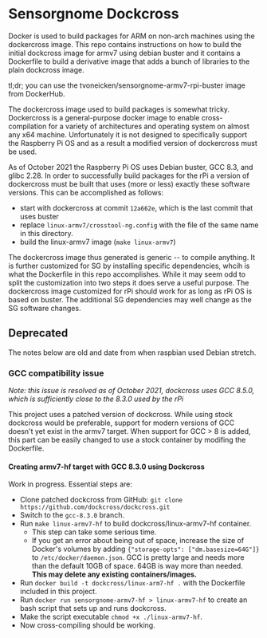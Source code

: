 # Sensorgnome Dockcross

Docker is used to build packages for ARM on non-arch machines using the dockercross image.
This repo contains instructions on how to build the initial dockcross image for armv7 using
debian buster and it contains a Dockerfile to build a derivative image that adds a bunch of
libraries to the plain dockcross image.

tl;dr; you can use the tvoneicken/sensorgnome-armv7-rpi-buster image from DockerHub.

The dockercross image used to build packages is somewhat tricky.
Dockercross is a general-purpose docker image to enable cross-compilation for a variety of architectures
and operating system on almost any x64 machine. Unfortunately it is not designed to specifically
support the Raspberry Pi OS and as a result a modified version of dockercross must be used.

As of October 2021 the Raspberry Pi OS uses Debian buster, GCC 8.3, and glibc 2.28.
In order to successfully build packages for the rPi a version of dockercross must be built that
uses (more or less) exactly these software versions. This can be accomplished as follows:
- start with dockercross at commit `12a662e`, which is the last commit that uses buster
- replace `linux-armv7/crosstool-ng.config` with the file of the same name in this directory.
- build the linux-armv7 image (`make linux-armv7`)

The dockercross image thus generated is generic -- to compile anything.
It is further customized for SG by installing specific dependencies, whcih is what the Dockerfile
in this repo accomplishes.
While it may seem odd to split the customization into two steps it does serve a useful
purpose. The dockercross image customized for rPi should work for as long as rPi OS is based
on buster. The additional SG dependencies may well change as the SG software changes.

## Deprecated

The notes below are old and date from when raspbian used Debian stretch.

### GCC compatibility issue

_Note: this issue is resolved as of October 2021, dockcross uses GCC 8.5.0, which is sufficiently close to the 8.3.0 used by the rPi_

This project uses a patched version of dockcross. While using stock dockcross would be preferable, support for modern versions of GCC doesn't yet exist in the armv7 target. When support for GCC > 8 is added, this part can be easily changed to use a stock container by modifing the Dockerfile.

#### Creating armv7-hf target with GCC 8.3.0 using Dockcross

Work in progress. Essential steps are:
- Clone patched dockcross from GitHub: `git clone https://github.com/dockcross/dockcross.git`
- Switch to the `gcc-8.3.0` branch.
- Run `make linux-armv7-hf` to build dockcross/linux-armv7-hf container.
  - This step can take some serious time.
  - If you get an error about being out of space, increase the size of Docker's volumes by adding `{"storage-opts": ["dm.basesize=64G"]}` to `/etc/docker/daemon.json`. GCC is pretty large and needs more than the default 10GB of space. 64GB is way more than needed. **This may delete any existing containers/images.**
- Run `docker build -t dockcross/linux-arm7-hf .` with the Dockerfile included in this project.
- Run `docker run sensorgnome-armv7-hf > linux-armv7-hf` to create an bash script that sets up and runs dockcross.
- Make the script executable `chmod +x ./linux-armv7-hf`.
- Now cross-compiling should be working.
